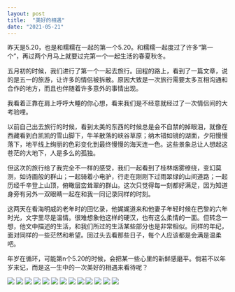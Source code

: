 ```yaml
---
layout: post
title:  "美好的相遇"
date: "2021-05-21"
---
```


昨天是5.20，也是和糯糯在一起的第一个5.20。和糯糯一起度过了许多“第一个”，再过两个月马上就要过完第一个一起生活的春夏秋冬。

五月初的时候，我们进行了第一个一起去旅行。回程的路上，看到了一篇文章，说的是五一的旅游，让许多的情侣被拆散。原因大致是一次旅行需要太多互相沟通和合作的地方，而且也伴随着许多意外的事情出现。

我看着正靠在肩上呼呼大睡的你心想，看来我们是不经意就经过了一次情侣间的大考验哩。

以前自己出去旅行的时候，看到太美的东西的时候总是会不自禁的掉眼泪，就像在西藏看到白凯凯的雪山脚下，牛羊散落的峡谷草原；纳木错如镜的湖面，夕阳慢慢落下，地平线上绚丽的色彩变化到最终慢慢的海天连一色。这些景象总让人想起这苍茫的大地下，人是多么的孤独。

但这次的旅行给了我完全不一样的感受，我们一起看到了桂林烟雾缭绕，变幻莫测，如诗画般的群山；一起骑着小电驴，行走在刚刚下过雨翠绿的山间道路；一起历经千辛登上山顶，俯瞰层峦耸翠的群山。这次只觉得每一刻都好满足，因为知道身旁有另外一双眼睛一起在和我一同记录同样的时刻。

这两天在看海明威的老年时的回忆录，他娓娓道来和他妻子年轻时候在巴黎的六年时光，文字里尽是温情。很难想象他这样的硬汉，也有这么柔情的一面。但转念一想，他文中描述的生活，和我们所过的生活某些部分也是非常相似。同样的年纪，面对同样的一些茫然和希望。回过头去看那些日子，每个人应该都是会满是温柔吧。

年岁在循环，可能第n个5.20的时候，会把某一些心里的新鲜感磨平。倘若不以年岁来记，而是这一生中的一次美好的相遇来看待呢？

![](assets/img/guilin/guilin1.jpg)
![](assets/img/guilin/guilin2.jpg)
![](assets/img/guilin/guilin3.jpg)
![](assets/img/guilin/guilin4.jpg)
![](assets/img/guilin/guilin5.jpg)
![](assets/img/guilin/guilin6.jpg)
![](assets/img/guilin/guilin7.jpg)
![](assets/img/guilin/guilin8.jpg)
![](assets/img/guilin/guilin9.jpg)
![](assets/img/guilin/guilin10.jpg)
![](assets/img/guilin/guilin11.jpg)
![](assets/img/guilin/guilin12.jpg)
![](assets/img/guilin/guilin13.jpg)
